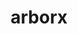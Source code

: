 ---
title: "arborx"
layout: cache
categories: [package, develop]
meta: {"versions": ["1.3", "1.4"], "compilers": ["gcc@=11.1.0", "oneapi@=2023.0.0", "oneapi@=2023.1.0", "oneapi@=2023.2.0"], "oss": ["ubuntu20.04"], "platforms": ["linux"], "targets": ["ppc64le", "x86_64", "x86_64_v3"], "stacks": ["e4s", "e4s-oneapi", "e4s-power", "root"], "num_specs": 55, "num_specs_by_stack": {"e4s-power": 16, "root": 55, "e4s-oneapi": 16, "e4s": 23}}
spec_details: [{"hash": "ksapdks6f4p3frylqxp3evgyiao7mwle", "compiler": "gcc@=11.1.0", "versions": ["1.3"], "os": "ubuntu20.04", "platform": "linux", "target": "ppc64le", "variants": ["build_system=cmake", "build_type=Release", "+cuda", "cuda_arch=70", "cxxstd=17", "generator=make", "~ipo", "+mpi", "~openmp", "~rocm", "+serial", "~sycl", "~trilinos"], "stacks": ["e4s-power", "root"], "size": "-", "tarball": "https://binaries.spack.io/develop/build_cache/linux-ubuntu20.04-ppc64le/gcc-11.1.0/arborx-1.3/linux-ubuntu20.04-ppc64le-gcc-11.1.0-arborx-1.3-ksapdks6f4p3frylqxp3evgyiao7mwle.spack"}, {"hash": "zoohegybbol7vspuz7vvcdgusvdqt2qn", "compiler": "gcc@=11.1.0", "versions": ["1.3"], "os": "ubuntu20.04", "platform": "linux", "target": "ppc64le", "variants": ["build_system=cmake", "build_type=RelWithDebInfo", "+cuda", "cuda_arch=70", "cxxstd=17", "generator=make", "~ipo", "+mpi", "~openmp", "~rocm", "+serial", "~sycl", "~trilinos"], "stacks": ["e4s-power", "root"], "size": "-", "tarball": "https://binaries.spack.io/develop/build_cache/linux-ubuntu20.04-ppc64le/gcc-11.1.0/arborx-1.3/linux-ubuntu20.04-ppc64le-gcc-11.1.0-arborx-1.3-zoohegybbol7vspuz7vvcdgusvdqt2qn.spack"}, {"hash": "ffkg43iifkzvve25tbm2tcmt4as5hsde", "compiler": "gcc@=11.1.0", "versions": ["1.3"], "os": "ubuntu20.04", "platform": "linux", "target": "ppc64le", "variants": ["build_system=cmake", "build_type=RelWithDebInfo", "~cuda", "cxxstd=17", "generator=make", "~ipo", "+mpi", "~openmp", "~rocm", "+serial", "~sycl", "~trilinos"], "stacks": ["e4s-power", "root"], "size": "-", "tarball": "https://binaries.spack.io/develop/build_cache/linux-ubuntu20.04-ppc64le/gcc-11.1.0/arborx-1.3/linux-ubuntu20.04-ppc64le-gcc-11.1.0-arborx-1.3-ffkg43iifkzvve25tbm2tcmt4as5hsde.spack"}, {"hash": "5kbpzgwsn6nui6mp4evw234vvpcrayw6", "compiler": "gcc@=11.1.0", "versions": ["1.3"], "os": "ubuntu20.04", "platform": "linux", "target": "ppc64le", "variants": ["build_system=cmake", "build_type=Release", "+cuda", "cuda_arch=70", "cxxstd=17", "generator=make", "~ipo", "+mpi", "~openmp", "~rocm", "+serial", "~sycl", "~trilinos"], "stacks": ["e4s-power", "root"], "size": "-", "tarball": "https://binaries.spack.io/develop/build_cache/linux-ubuntu20.04-ppc64le/gcc-11.1.0/arborx-1.3/linux-ubuntu20.04-ppc64le-gcc-11.1.0-arborx-1.3-5kbpzgwsn6nui6mp4evw234vvpcrayw6.spack"}, {"hash": "r5nfnp32ue7zqw2splgsqhx4rzwqv5ge", "compiler": "gcc@=11.1.0", "versions": ["1.3"], "os": "ubuntu20.04", "platform": "linux", "target": "ppc64le", "variants": ["build_system=cmake", "build_type=Release", "~cuda", "cxxstd=17", "generator=make", "~ipo", "+mpi", "~openmp", "~rocm", "+serial", "~sycl", "~trilinos"], "stacks": ["e4s-power", "root"], "size": "-", "tarball": "https://binaries.spack.io/develop/build_cache/linux-ubuntu20.04-ppc64le/gcc-11.1.0/arborx-1.3/linux-ubuntu20.04-ppc64le-gcc-11.1.0-arborx-1.3-r5nfnp32ue7zqw2splgsqhx4rzwqv5ge.spack"}, {"hash": "4u2nujj4z6myxja7irab74qbr5lv4mrn", "compiler": "gcc@=11.1.0", "versions": ["1.3"], "os": "ubuntu20.04", "platform": "linux", "target": "ppc64le", "variants": ["build_system=cmake", "build_type=Release", "~cuda", "cxxstd=17", "generator=make", "~ipo", "+mpi", "~openmp", "~rocm", "+serial", "~sycl", "~trilinos"], "stacks": ["e4s-power", "root"], "size": "-", "tarball": "https://binaries.spack.io/develop/build_cache/linux-ubuntu20.04-ppc64le/gcc-11.1.0/arborx-1.3/linux-ubuntu20.04-ppc64le-gcc-11.1.0-arborx-1.3-4u2nujj4z6myxja7irab74qbr5lv4mrn.spack"}, {"hash": "7rdnsqv22wwgkfybspmwvmjfntjwlco5", "compiler": "gcc@=11.1.0", "versions": ["1.4"], "os": "ubuntu20.04", "platform": "linux", "target": "ppc64le", "variants": ["build_system=cmake", "build_type=Release", "~cuda", "cxxstd=17", "generator=make", "~ipo", "+mpi", "~openmp", "~rocm", "+serial", "~sycl", "~trilinos"], "stacks": ["e4s-power", "root"], "size": "-", "tarball": "https://binaries.spack.io/develop/build_cache/linux-ubuntu20.04-ppc64le/gcc-11.1.0/arborx-1.4/linux-ubuntu20.04-ppc64le-gcc-11.1.0-arborx-1.4-7rdnsqv22wwgkfybspmwvmjfntjwlco5.spack"}, {"hash": "t2sgcyajtiudyaeunwppfqtpfnj7jspq", "compiler": "gcc@=11.1.0", "versions": ["1.3"], "os": "ubuntu20.04", "platform": "linux", "target": "ppc64le", "variants": ["build_system=cmake", "build_type=RelWithDebInfo", "+cuda", "cuda_arch=70", "cxxstd=17", "generator=make", "~ipo", "+mpi", "~openmp", "~rocm", "+serial", "~sycl", "~trilinos"], "stacks": ["e4s-power", "root"], "size": "-", "tarball": "https://binaries.spack.io/develop/build_cache/linux-ubuntu20.04-ppc64le/gcc-11.1.0/arborx-1.3/linux-ubuntu20.04-ppc64le-gcc-11.1.0-arborx-1.3-t2sgcyajtiudyaeunwppfqtpfnj7jspq.spack"}, {"hash": "szgoi6ekzehkiwcksy55vcv3xdgnwidx", "compiler": "gcc@=11.1.0", "versions": ["1.4"], "os": "ubuntu20.04", "platform": "linux", "target": "ppc64le", "variants": ["build_system=cmake", "build_type=Release", "+cuda", "cuda_arch=70", "cxxstd=17", "generator=make", "~ipo", "+mpi", "~openmp", "~rocm", "+serial", "~sycl", "~trilinos"], "stacks": ["e4s-power", "root"], "size": "-", "tarball": "https://binaries.spack.io/develop/build_cache/linux-ubuntu20.04-ppc64le/gcc-11.1.0/arborx-1.4/linux-ubuntu20.04-ppc64le-gcc-11.1.0-arborx-1.4-szgoi6ekzehkiwcksy55vcv3xdgnwidx.spack"}, {"hash": "panmm6ptcamfeqrukro7hlhni7wzlak2", "compiler": "gcc@=11.1.0", "versions": ["1.4"], "os": "ubuntu20.04", "platform": "linux", "target": "ppc64le", "variants": ["build_system=cmake", "build_type=Release", "~cuda", "cxxstd=17", "generator=make", "~ipo", "+mpi", "~openmp", "~rocm", "+serial", "~sycl", "~trilinos"], "stacks": ["e4s-power", "root"], "size": "-", "tarball": "https://binaries.spack.io/develop/build_cache/linux-ubuntu20.04-ppc64le/gcc-11.1.0/arborx-1.4/linux-ubuntu20.04-ppc64le-gcc-11.1.0-arborx-1.4-panmm6ptcamfeqrukro7hlhni7wzlak2.spack"}, {"hash": "qbrrxir4n3l7esfjpq5hndonxjvb2e6i", "compiler": "gcc@=11.1.0", "versions": ["1.4"], "os": "ubuntu20.04", "platform": "linux", "target": "ppc64le", "variants": ["build_system=cmake", "build_type=Release", "~cuda", "cxxstd=17", "generator=make", "~ipo", "+mpi", "~openmp", "~rocm", "+serial", "~sycl", "~trilinos"], "stacks": ["e4s-power", "root"], "size": "-", "tarball": "https://binaries.spack.io/develop/build_cache/linux-ubuntu20.04-ppc64le/gcc-11.1.0/arborx-1.4/linux-ubuntu20.04-ppc64le-gcc-11.1.0-arborx-1.4-qbrrxir4n3l7esfjpq5hndonxjvb2e6i.spack"}, {"hash": "jsgofunrnertwsrq4utxgbqxdzcmnfp2", "compiler": "gcc@=11.1.0", "versions": ["1.4"], "os": "ubuntu20.04", "platform": "linux", "target": "ppc64le", "variants": ["build_system=cmake", "build_type=Release", "+cuda", "cuda_arch=70", "cxxstd=17", "generator=make", "~ipo", "+mpi", "~openmp", "~rocm", "+serial", "~sycl", "~trilinos"], "stacks": ["e4s-power", "root"], "size": "-", "tarball": "https://binaries.spack.io/develop/build_cache/linux-ubuntu20.04-ppc64le/gcc-11.1.0/arborx-1.4/linux-ubuntu20.04-ppc64le-gcc-11.1.0-arborx-1.4-jsgofunrnertwsrq4utxgbqxdzcmnfp2.spack"}, {"hash": "n3pxjf47nulc5pxdcjdudt74jtx2mfhx", "compiler": "gcc@=11.1.0", "versions": ["1.4"], "os": "ubuntu20.04", "platform": "linux", "target": "ppc64le", "variants": ["build_system=cmake", "build_type=Release", "+cuda", "cuda_arch=70", "cxxstd=17", "generator=make", "~ipo", "+mpi", "~openmp", "~rocm", "+serial", "~sycl", "~trilinos"], "stacks": ["e4s-power", "root"], "size": "-", "tarball": "https://binaries.spack.io/develop/build_cache/linux-ubuntu20.04-ppc64le/gcc-11.1.0/arborx-1.4/linux-ubuntu20.04-ppc64le-gcc-11.1.0-arborx-1.4-n3pxjf47nulc5pxdcjdudt74jtx2mfhx.spack"}, {"hash": "nmv3dcsp3j3iszdlayssgwqvmta6ysk2", "compiler": "gcc@=11.1.0", "versions": ["1.3"], "os": "ubuntu20.04", "platform": "linux", "target": "ppc64le", "variants": ["build_system=cmake", "build_type=RelWithDebInfo", "~cuda", "cxxstd=17", "generator=make", "~ipo", "+mpi", "~openmp", "~rocm", "+serial", "~sycl", "~trilinos"], "stacks": ["e4s-power", "root"], "size": "-", "tarball": "https://binaries.spack.io/develop/build_cache/linux-ubuntu20.04-ppc64le/gcc-11.1.0/arborx-1.3/linux-ubuntu20.04-ppc64le-gcc-11.1.0-arborx-1.3-nmv3dcsp3j3iszdlayssgwqvmta6ysk2.spack"}, {"hash": "aed7rfhd6ht2jjs2kgz7pqrtnxunhsvg", "compiler": "gcc@=11.1.0", "versions": ["1.4"], "os": "ubuntu20.04", "platform": "linux", "target": "ppc64le", "variants": ["build_system=cmake", "build_type=Release", "+cuda", "cuda_arch=70", "cxxstd=17", "generator=make", "~ipo", "+mpi", "~openmp", "~rocm", "+serial", "~sycl", "~trilinos"], "stacks": ["e4s-power", "root"], "size": "-", "tarball": "https://binaries.spack.io/develop/build_cache/linux-ubuntu20.04-ppc64le/gcc-11.1.0/arborx-1.4/linux-ubuntu20.04-ppc64le-gcc-11.1.0-arborx-1.4-aed7rfhd6ht2jjs2kgz7pqrtnxunhsvg.spack"}, {"hash": "smopxtaxekyid2fg5iqk2lz6umqvacb6", "compiler": "gcc@=11.1.0", "versions": ["1.4"], "os": "ubuntu20.04", "platform": "linux", "target": "ppc64le", "variants": ["build_system=cmake", "build_type=Release", "~cuda", "cxxstd=17", "generator=make", "~ipo", "+mpi", "~openmp", "~rocm", "+serial", "~sycl", "~trilinos"], "stacks": ["e4s-power", "root"], "size": "-", "tarball": "https://binaries.spack.io/develop/build_cache/linux-ubuntu20.04-ppc64le/gcc-11.1.0/arborx-1.4/linux-ubuntu20.04-ppc64le-gcc-11.1.0-arborx-1.4-smopxtaxekyid2fg5iqk2lz6umqvacb6.spack"}, {"hash": "eukickq5enk6kfmeijk3qu64g7yvnnfz", "compiler": "oneapi@=2023.0.0", "versions": ["1.3"], "os": "ubuntu20.04", "platform": "linux", "target": "x86_64", "variants": ["build_system=cmake", "build_type=RelWithDebInfo", "~cuda", "cxxstd=17", "generator=make", "~ipo", "+mpi", "~openmp", "~rocm", "+serial", "+sycl", "~trilinos"], "stacks": ["e4s-oneapi", "root"], "size": "-", "tarball": "https://binaries.spack.io/develop/build_cache/linux-ubuntu20.04-x86_64/oneapi-2023.0.0/arborx-1.3/linux-ubuntu20.04-x86_64-oneapi-2023.0.0-arborx-1.3-eukickq5enk6kfmeijk3qu64g7yvnnfz.spack"}, {"hash": "g27texhvmrwgrjdxkvjniartu7knrqgq", "compiler": "oneapi@=2023.0.0", "versions": ["1.3"], "os": "ubuntu20.04", "platform": "linux", "target": "x86_64", "variants": ["build_system=cmake", "build_type=RelWithDebInfo", "~cuda", "cxxstd=17", "generator=make", "~ipo", "+mpi", "~openmp", "~rocm", "+serial", "+sycl", "~trilinos"], "stacks": ["e4s-oneapi", "root"], "size": "-", "tarball": "https://binaries.spack.io/develop/build_cache/linux-ubuntu20.04-x86_64/oneapi-2023.0.0/arborx-1.3/linux-ubuntu20.04-x86_64-oneapi-2023.0.0-arborx-1.3-g27texhvmrwgrjdxkvjniartu7knrqgq.spack"}, {"hash": "gsh2cahzohoruuuvw6feggmr3ecblic5", "compiler": "oneapi@=2023.0.0", "versions": ["1.3"], "os": "ubuntu20.04", "platform": "linux", "target": "x86_64", "variants": ["build_system=cmake", "build_type=RelWithDebInfo", "~cuda", "cxxstd=17", "generator=make", "~ipo", "+mpi", "~openmp", "~rocm", "+serial", "~sycl", "~trilinos"], "stacks": ["e4s-oneapi", "root"], "size": "-", "tarball": "https://binaries.spack.io/develop/build_cache/linux-ubuntu20.04-x86_64/oneapi-2023.0.0/arborx-1.3/linux-ubuntu20.04-x86_64-oneapi-2023.0.0-arborx-1.3-gsh2cahzohoruuuvw6feggmr3ecblic5.spack"}, {"hash": "nz65qyqyfup3jxyvylzhjhzqumfrwpfj", "compiler": "oneapi@=2023.0.0", "versions": ["1.3"], "os": "ubuntu20.04", "platform": "linux", "target": "x86_64", "variants": ["build_system=cmake", "build_type=Release", "~cuda", "cxxstd=17", "generator=make", "~ipo", "+mpi", "~openmp", "~rocm", "+serial", "~sycl", "~trilinos"], "stacks": ["e4s-oneapi", "root"], "size": "-", "tarball": "https://binaries.spack.io/develop/build_cache/linux-ubuntu20.04-x86_64/oneapi-2023.0.0/arborx-1.3/linux-ubuntu20.04-x86_64-oneapi-2023.0.0-arborx-1.3-nz65qyqyfup3jxyvylzhjhzqumfrwpfj.spack"}, {"hash": "nylpk7cxthmzufp6ein3fqxowqsyhoft", "compiler": "oneapi@=2023.0.0", "versions": ["1.3"], "os": "ubuntu20.04", "platform": "linux", "target": "x86_64", "variants": ["build_system=cmake", "build_type=Release", "~cuda", "cxxstd=17", "generator=make", "~ipo", "+mpi", "~openmp", "~rocm", "+serial", "+sycl", "~trilinos"], "stacks": ["e4s-oneapi", "root"], "size": "-", "tarball": "https://binaries.spack.io/develop/build_cache/linux-ubuntu20.04-x86_64/oneapi-2023.0.0/arborx-1.3/linux-ubuntu20.04-x86_64-oneapi-2023.0.0-arborx-1.3-nylpk7cxthmzufp6ein3fqxowqsyhoft.spack"}, {"hash": "awjboxkt5n3vjfdcdbqwu6pkl3zszvah", "compiler": "oneapi@=2023.0.0", "versions": ["1.3"], "os": "ubuntu20.04", "platform": "linux", "target": "x86_64", "variants": ["build_system=cmake", "build_type=Release", "~cuda", "cxxstd=17", "generator=make", "~ipo", "+mpi", "~openmp", "~rocm", "+serial", "~sycl", "~trilinos"], "stacks": ["e4s-oneapi", "root"], "size": "-", "tarball": "https://binaries.spack.io/develop/build_cache/linux-ubuntu20.04-x86_64/oneapi-2023.0.0/arborx-1.3/linux-ubuntu20.04-x86_64-oneapi-2023.0.0-arborx-1.3-awjboxkt5n3vjfdcdbqwu6pkl3zszvah.spack"}, {"hash": "bp2coedba73bdvymilv3u2d4k34n63zv", "compiler": "oneapi@=2023.0.0", "versions": ["1.4"], "os": "ubuntu20.04", "platform": "linux", "target": "x86_64", "variants": ["build_system=cmake", "build_type=Release", "~cuda", "cxxstd=17", "generator=make", "~ipo", "+mpi", "~openmp", "~rocm", "+serial", "~sycl", "~trilinos"], "stacks": ["e4s-oneapi", "root"], "size": "-", "tarball": "https://binaries.spack.io/develop/build_cache/linux-ubuntu20.04-x86_64/oneapi-2023.0.0/arborx-1.4/linux-ubuntu20.04-x86_64-oneapi-2023.0.0-arborx-1.4-bp2coedba73bdvymilv3u2d4k34n63zv.spack"}, {"hash": "x7xc2qq4u2u4bf4wk2f2xsgtexmb224p", "compiler": "oneapi@=2023.0.0", "versions": ["1.4"], "os": "ubuntu20.04", "platform": "linux", "target": "x86_64", "variants": ["build_system=cmake", "build_type=Release", "~cuda", "cxxstd=17", "generator=make", "~ipo", "+mpi", "~openmp", "~rocm", "+serial", "+sycl", "~trilinos"], "stacks": ["e4s-oneapi", "root"], "size": "-", "tarball": "https://binaries.spack.io/develop/build_cache/linux-ubuntu20.04-x86_64/oneapi-2023.0.0/arborx-1.4/linux-ubuntu20.04-x86_64-oneapi-2023.0.0-arborx-1.4-x7xc2qq4u2u4bf4wk2f2xsgtexmb224p.spack"}, {"hash": "umzswwijgwz5gpawlhdxo76szdf6ulrj", "compiler": "oneapi@=2023.0.0", "versions": ["1.3"], "os": "ubuntu20.04", "platform": "linux", "target": "x86_64", "variants": ["build_system=cmake", "build_type=RelWithDebInfo", "~cuda", "cxxstd=17", "generator=make", "~ipo", "+mpi", "~openmp", "~rocm", "+serial", "~sycl", "~trilinos"], "stacks": ["e4s-oneapi", "root"], "size": "-", "tarball": "https://binaries.spack.io/develop/build_cache/linux-ubuntu20.04-x86_64/oneapi-2023.0.0/arborx-1.3/linux-ubuntu20.04-x86_64-oneapi-2023.0.0-arborx-1.3-umzswwijgwz5gpawlhdxo76szdf6ulrj.spack"}, {"hash": "vlduxyhh46oxn5sius6sqps7dghag66c", "compiler": "oneapi@=2023.0.0", "versions": ["1.3"], "os": "ubuntu20.04", "platform": "linux", "target": "x86_64", "variants": ["build_system=cmake", "build_type=Release", "~cuda", "cxxstd=17", "generator=make", "~ipo", "+mpi", "~openmp", "~rocm", "+serial", "+sycl", "~trilinos"], "stacks": ["e4s-oneapi", "root"], "size": "-", "tarball": "https://binaries.spack.io/develop/build_cache/linux-ubuntu20.04-x86_64/oneapi-2023.0.0/arborx-1.3/linux-ubuntu20.04-x86_64-oneapi-2023.0.0-arborx-1.3-vlduxyhh46oxn5sius6sqps7dghag66c.spack"}, {"hash": "3bzck4gaekte5qg2zshqtytks56psksd", "compiler": "oneapi@=2023.1.0", "versions": ["1.4"], "os": "ubuntu20.04", "platform": "linux", "target": "x86_64", "variants": ["build_system=cmake", "build_type=Release", "~cuda", "cxxstd=17", "generator=make", "~ipo", "+mpi", "~openmp", "~rocm", "+serial", "~sycl", "~trilinos"], "stacks": ["e4s-oneapi", "root"], "size": "-", "tarball": "https://binaries.spack.io/develop/build_cache/linux-ubuntu20.04-x86_64/oneapi-2023.1.0/arborx-1.4/linux-ubuntu20.04-x86_64-oneapi-2023.1.0-arborx-1.4-3bzck4gaekte5qg2zshqtytks56psksd.spack"}, {"hash": "poyt7awd3cbj6bgszfobmb5ksrgbhlnz", "compiler": "oneapi@=2023.1.0", "versions": ["1.4"], "os": "ubuntu20.04", "platform": "linux", "target": "x86_64", "variants": ["build_system=cmake", "build_type=Release", "~cuda", "cxxstd=17", "generator=make", "~ipo", "+mpi", "~openmp", "~rocm", "+serial", "+sycl", "~trilinos"], "stacks": ["e4s-oneapi", "root"], "size": "-", "tarball": "https://binaries.spack.io/develop/build_cache/linux-ubuntu20.04-x86_64/oneapi-2023.1.0/arborx-1.4/linux-ubuntu20.04-x86_64-oneapi-2023.1.0-arborx-1.4-poyt7awd3cbj6bgszfobmb5ksrgbhlnz.spack"}, {"hash": "j6dwew677vwlmxc57is7iud6w247y24h", "compiler": "oneapi@=2023.1.0", "versions": ["1.4"], "os": "ubuntu20.04", "platform": "linux", "target": "x86_64", "variants": ["build_system=cmake", "build_type=Release", "~cuda", "cxxstd=17", "generator=make", "~ipo", "+mpi", "~openmp", "~rocm", "+serial", "+sycl", "~trilinos"], "stacks": ["e4s-oneapi", "root"], "size": "-", "tarball": "https://binaries.spack.io/develop/build_cache/linux-ubuntu20.04-x86_64/oneapi-2023.1.0/arborx-1.4/linux-ubuntu20.04-x86_64-oneapi-2023.1.0-arborx-1.4-j6dwew677vwlmxc57is7iud6w247y24h.spack"}, {"hash": "5r4uacqgzar54vn5vsrjk3zhvm2jeyku", "compiler": "oneapi@=2023.1.0", "versions": ["1.4"], "os": "ubuntu20.04", "platform": "linux", "target": "x86_64", "variants": ["build_system=cmake", "build_type=Release", "~cuda", "cxxstd=17", "generator=make", "~ipo", "+mpi", "~openmp", "~rocm", "+serial", "~sycl", "~trilinos"], "stacks": ["e4s-oneapi", "root"], "size": "-", "tarball": "https://binaries.spack.io/develop/build_cache/linux-ubuntu20.04-x86_64/oneapi-2023.1.0/arborx-1.4/linux-ubuntu20.04-x86_64-oneapi-2023.1.0-arborx-1.4-5r4uacqgzar54vn5vsrjk3zhvm2jeyku.spack"}, {"hash": "ny5346wr2fsik5hub64pnsrxkouxrvun", "compiler": "oneapi@=2023.2.0", "versions": ["1.4"], "os": "ubuntu20.04", "platform": "linux", "target": "x86_64", "variants": ["build_system=cmake", "build_type=Release", "~cuda", "cxxstd=17", "generator=make", "~ipo", "+mpi", "~openmp", "~rocm", "+serial", "~sycl", "~trilinos"], "stacks": ["e4s-oneapi", "root"], "size": "-", "tarball": "https://binaries.spack.io/develop/build_cache/linux-ubuntu20.04-x86_64/oneapi-2023.2.0/arborx-1.4/linux-ubuntu20.04-x86_64-oneapi-2023.2.0-arborx-1.4-ny5346wr2fsik5hub64pnsrxkouxrvun.spack"}, {"hash": "74ig4afwr2osktokwixflo5gbgo3ib4g", "compiler": "oneapi@=2023.2.0", "versions": ["1.4"], "os": "ubuntu20.04", "platform": "linux", "target": "x86_64", "variants": ["build_system=cmake", "build_type=Release", "~cuda", "cxxstd=17", "generator=make", "~ipo", "+mpi", "~openmp", "~rocm", "+serial", "+sycl", "~trilinos"], "stacks": ["e4s-oneapi", "root"], "size": "-", "tarball": "https://binaries.spack.io/develop/build_cache/linux-ubuntu20.04-x86_64/oneapi-2023.2.0/arborx-1.4/linux-ubuntu20.04-x86_64-oneapi-2023.2.0-arborx-1.4-74ig4afwr2osktokwixflo5gbgo3ib4g.spack"}, {"hash": "p3ng2kvakz23gg4lwn7dkme7q3jvyalt", "compiler": "gcc@=11.1.0", "versions": ["1.3"], "os": "ubuntu20.04", "platform": "linux", "target": "x86_64_v3", "variants": ["build_system=cmake", "build_type=Release", "~cuda", "cxxstd=17", "generator=make", "~ipo", "+mpi", "~openmp", "~rocm", "+serial", "~sycl", "~trilinos"], "stacks": ["e4s", "root"], "size": "-", "tarball": "https://binaries.spack.io/develop/build_cache/linux-ubuntu20.04-x86_64_v3/gcc-11.1.0/arborx-1.3/linux-ubuntu20.04-x86_64_v3-gcc-11.1.0-arborx-1.3-p3ng2kvakz23gg4lwn7dkme7q3jvyalt.spack"}, {"hash": "m2rbzv4qze5u3gdxbp5nq43udyxbhl4k", "compiler": "gcc@=11.1.0", "versions": ["1.3"], "os": "ubuntu20.04", "platform": "linux", "target": "x86_64_v3", "variants": ["amdgpu_target=gfx90a", "build_system=cmake", "build_type=RelWithDebInfo", "~cuda", "cxxstd=17", "generator=make", "~ipo", "+mpi", "~openmp", "+rocm", "+serial", "~sycl", "~trilinos"], "stacks": ["e4s", "root"], "size": "-", "tarball": "https://binaries.spack.io/develop/build_cache/linux-ubuntu20.04-x86_64_v3/gcc-11.1.0/arborx-1.3/linux-ubuntu20.04-x86_64_v3-gcc-11.1.0-arborx-1.3-m2rbzv4qze5u3gdxbp5nq43udyxbhl4k.spack"}, {"hash": "jcxl3qlk66ak6gghqf3r4kyxpp5ub7wh", "compiler": "gcc@=11.1.0", "versions": ["1.3"], "os": "ubuntu20.04", "platform": "linux", "target": "x86_64_v3", "variants": ["amdgpu_target=gfx90a", "build_system=cmake", "build_type=RelWithDebInfo", "~cuda", "cxxstd=17", "generator=make", "~ipo", "+mpi", "~openmp", "+rocm", "+serial", "~sycl", "~trilinos"], "stacks": ["e4s", "root"], "size": "-", "tarball": "https://binaries.spack.io/develop/build_cache/linux-ubuntu20.04-x86_64_v3/gcc-11.1.0/arborx-1.3/linux-ubuntu20.04-x86_64_v3-gcc-11.1.0-arborx-1.3-jcxl3qlk66ak6gghqf3r4kyxpp5ub7wh.spack"}, {"hash": "4uf5yx7qmnmmlwzgfiyye6lyb4q7qbt4", "compiler": "gcc@=11.1.0", "versions": ["1.4"], "os": "ubuntu20.04", "platform": "linux", "target": "x86_64_v3", "variants": ["build_system=cmake", "build_type=Release", "+cuda", "cuda_arch=80", "cxxstd=17", "generator=make", "~ipo", "+mpi", "~openmp", "~rocm", "+serial", "~sycl", "~trilinos"], "stacks": ["e4s", "root"], "size": "-", "tarball": "https://binaries.spack.io/develop/build_cache/linux-ubuntu20.04-x86_64_v3/gcc-11.1.0/arborx-1.4/linux-ubuntu20.04-x86_64_v3-gcc-11.1.0-arborx-1.4-4uf5yx7qmnmmlwzgfiyye6lyb4q7qbt4.spack"}, {"hash": "lucjvnlh3drodevqhgpbnyp7nglqqnzi", "compiler": "gcc@=11.1.0", "versions": ["1.3"], "os": "ubuntu20.04", "platform": "linux", "target": "x86_64_v3", "variants": ["amdgpu_target=gfx90a", "build_system=cmake", "build_type=RelWithDebInfo", "~cuda", "cxxstd=17", "generator=make", "~ipo", "+mpi", "~openmp", "+rocm", "+serial", "~sycl", "~trilinos"], "stacks": ["e4s", "root"], "size": "-", "tarball": "https://binaries.spack.io/develop/build_cache/linux-ubuntu20.04-x86_64_v3/gcc-11.1.0/arborx-1.3/linux-ubuntu20.04-x86_64_v3-gcc-11.1.0-arborx-1.3-lucjvnlh3drodevqhgpbnyp7nglqqnzi.spack"}, {"hash": "igraylwavk4sbjqfroqd3x6s56roup3m", "compiler": "gcc@=11.1.0", "versions": ["1.3"], "os": "ubuntu20.04", "platform": "linux", "target": "x86_64_v3", "variants": ["build_system=cmake", "build_type=Release", "~cuda", "cxxstd=17", "generator=make", "~ipo", "+mpi", "~openmp", "~rocm", "+serial", "~sycl", "~trilinos"], "stacks": ["e4s", "root"], "size": "-", "tarball": "https://binaries.spack.io/develop/build_cache/linux-ubuntu20.04-x86_64_v3/gcc-11.1.0/arborx-1.3/linux-ubuntu20.04-x86_64_v3-gcc-11.1.0-arborx-1.3-igraylwavk4sbjqfroqd3x6s56roup3m.spack"}, {"hash": "6uxbvnfvi5bm6cvsagy4qhxlihc5ek2d", "compiler": "gcc@=11.1.0", "versions": ["1.3"], "os": "ubuntu20.04", "platform": "linux", "target": "x86_64_v3", "variants": ["amdgpu_target=gfx90a", "build_system=cmake", "build_type=Release", "~cuda", "cxxstd=17", "generator=make", "~ipo", "+mpi", "~openmp", "+rocm", "+serial", "~sycl", "~trilinos"], "stacks": ["e4s", "root"], "size": "-", "tarball": "https://binaries.spack.io/develop/build_cache/linux-ubuntu20.04-x86_64_v3/gcc-11.1.0/arborx-1.3/linux-ubuntu20.04-x86_64_v3-gcc-11.1.0-arborx-1.3-6uxbvnfvi5bm6cvsagy4qhxlihc5ek2d.spack"}, {"hash": "epsykyrzujx6dybvenaiwktpvxbxx3wf", "compiler": "gcc@=11.1.0", "versions": ["1.3"], "os": "ubuntu20.04", "platform": "linux", "target": "x86_64_v3", "variants": ["build_system=cmake", "build_type=RelWithDebInfo", "~cuda", "cxxstd=17", "generator=make", "~ipo", "+mpi", "~openmp", "~rocm", "+serial", "~sycl", "~trilinos"], "stacks": ["e4s", "root"], "size": "-", "tarball": "https://binaries.spack.io/develop/build_cache/linux-ubuntu20.04-x86_64_v3/gcc-11.1.0/arborx-1.3/linux-ubuntu20.04-x86_64_v3-gcc-11.1.0-arborx-1.3-epsykyrzujx6dybvenaiwktpvxbxx3wf.spack"}, {"hash": "k3rmecefsx2enf6ymknv5oz5wacgsf24", "compiler": "gcc@=11.1.0", "versions": ["1.3"], "os": "ubuntu20.04", "platform": "linux", "target": "x86_64_v3", "variants": ["amdgpu_target=gfx90a", "build_system=cmake", "build_type=RelWithDebInfo", "~cuda", "cxxstd=17", "generator=make", "~ipo", "+mpi", "~openmp", "+rocm", "+serial", "~sycl", "~trilinos"], "stacks": ["e4s", "root"], "size": "-", "tarball": "https://binaries.spack.io/develop/build_cache/linux-ubuntu20.04-x86_64_v3/gcc-11.1.0/arborx-1.3/linux-ubuntu20.04-x86_64_v3-gcc-11.1.0-arborx-1.3-k3rmecefsx2enf6ymknv5oz5wacgsf24.spack"}, {"hash": "l3mvpijijmipcgrpw3dxozumroaoz7n6", "compiler": "gcc@=11.1.0", "versions": ["1.3"], "os": "ubuntu20.04", "platform": "linux", "target": "x86_64_v3", "variants": ["build_system=cmake", "build_type=Release", "+cuda", "cuda_arch=80", "cxxstd=17", "generator=make", "~ipo", "+mpi", "~openmp", "~rocm", "+serial", "~sycl", "~trilinos"], "stacks": ["e4s", "root"], "size": "-", "tarball": "https://binaries.spack.io/develop/build_cache/linux-ubuntu20.04-x86_64_v3/gcc-11.1.0/arborx-1.3/linux-ubuntu20.04-x86_64_v3-gcc-11.1.0-arborx-1.3-l3mvpijijmipcgrpw3dxozumroaoz7n6.spack"}, {"hash": "ajgdrg4tqcwyaelo3hzxuysbdulspym4", "compiler": "gcc@=11.1.0", "versions": ["1.3"], "os": "ubuntu20.04", "platform": "linux", "target": "x86_64_v3", "variants": ["build_system=cmake", "build_type=RelWithDebInfo", "~cuda", "cxxstd=17", "generator=make", "~ipo", "+mpi", "~openmp", "~rocm", "+serial", "~sycl", "~trilinos"], "stacks": ["e4s", "root"], "size": "-", "tarball": "https://binaries.spack.io/develop/build_cache/linux-ubuntu20.04-x86_64_v3/gcc-11.1.0/arborx-1.3/linux-ubuntu20.04-x86_64_v3-gcc-11.1.0-arborx-1.3-ajgdrg4tqcwyaelo3hzxuysbdulspym4.spack"}, {"hash": "4b5vsvhhbrb5u2zfw6tlnhd4rhwls67b", "compiler": "gcc@=11.1.0", "versions": ["1.3"], "os": "ubuntu20.04", "platform": "linux", "target": "x86_64_v3", "variants": ["build_system=cmake", "build_type=RelWithDebInfo", "+cuda", "cuda_arch=80", "cxxstd=17", "generator=make", "~ipo", "+mpi", "~openmp", "~rocm", "+serial", "~sycl", "~trilinos"], "stacks": ["e4s", "root"], "size": "-", "tarball": "https://binaries.spack.io/develop/build_cache/linux-ubuntu20.04-x86_64_v3/gcc-11.1.0/arborx-1.3/linux-ubuntu20.04-x86_64_v3-gcc-11.1.0-arborx-1.3-4b5vsvhhbrb5u2zfw6tlnhd4rhwls67b.spack"}, {"hash": "bcdgvotqplosiqpbpeac7wfol3zz5xky", "compiler": "gcc@=11.1.0", "versions": ["1.3"], "os": "ubuntu20.04", "platform": "linux", "target": "x86_64_v3", "variants": ["build_system=cmake", "build_type=Release", "+cuda", "cuda_arch=80", "cxxstd=17", "generator=make", "~ipo", "+mpi", "~openmp", "~rocm", "+serial", "~sycl", "~trilinos"], "stacks": ["e4s", "root"], "size": "-", "tarball": "https://binaries.spack.io/develop/build_cache/linux-ubuntu20.04-x86_64_v3/gcc-11.1.0/arborx-1.3/linux-ubuntu20.04-x86_64_v3-gcc-11.1.0-arborx-1.3-bcdgvotqplosiqpbpeac7wfol3zz5xky.spack"}, {"hash": "co7aq72etandetoclkrxmoj3ngsvym7t", "compiler": "gcc@=11.1.0", "versions": ["1.3"], "os": "ubuntu20.04", "platform": "linux", "target": "x86_64_v3", "variants": ["build_system=cmake", "build_type=RelWithDebInfo", "+cuda", "cuda_arch=80", "cxxstd=17", "generator=make", "~ipo", "+mpi", "~openmp", "~rocm", "+serial", "~sycl", "~trilinos"], "stacks": ["e4s", "root"], "size": "-", "tarball": "https://binaries.spack.io/develop/build_cache/linux-ubuntu20.04-x86_64_v3/gcc-11.1.0/arborx-1.3/linux-ubuntu20.04-x86_64_v3-gcc-11.1.0-arborx-1.3-co7aq72etandetoclkrxmoj3ngsvym7t.spack"}, {"hash": "3hibz6ppx2yggnh4nhjdhy35huilwf6l", "compiler": "gcc@=11.1.0", "versions": ["1.3"], "os": "ubuntu20.04", "platform": "linux", "target": "x86_64_v3", "variants": ["amdgpu_target=gfx90a", "build_system=cmake", "build_type=RelWithDebInfo", "~cuda", "cxxstd=17", "generator=make", "~ipo", "+mpi", "~openmp", "+rocm", "+serial", "~sycl", "~trilinos"], "stacks": ["e4s", "root"], "size": "-", "tarball": "https://binaries.spack.io/develop/build_cache/linux-ubuntu20.04-x86_64_v3/gcc-11.1.0/arborx-1.3/linux-ubuntu20.04-x86_64_v3-gcc-11.1.0-arborx-1.3-3hibz6ppx2yggnh4nhjdhy35huilwf6l.spack"}, {"hash": "llbpiaubybcrgodwdazb7w5lgih5dtsr", "compiler": "gcc@=11.1.0", "versions": ["1.4"], "os": "ubuntu20.04", "platform": "linux", "target": "x86_64_v3", "variants": ["build_system=cmake", "build_type=Release", "+cuda", "cuda_arch=80", "cxxstd=17", "generator=make", "~ipo", "+mpi", "~openmp", "~rocm", "+serial", "~sycl", "~trilinos"], "stacks": ["e4s", "root"], "size": "-", "tarball": "https://binaries.spack.io/develop/build_cache/linux-ubuntu20.04-x86_64_v3/gcc-11.1.0/arborx-1.4/linux-ubuntu20.04-x86_64_v3-gcc-11.1.0-arborx-1.4-llbpiaubybcrgodwdazb7w5lgih5dtsr.spack"}, {"hash": "jtg7hd45o57vrmqn5ofztawzdk2vggry", "compiler": "gcc@=11.1.0", "versions": ["1.4"], "os": "ubuntu20.04", "platform": "linux", "target": "x86_64_v3", "variants": ["build_system=cmake", "build_type=Release", "+cuda", "cuda_arch=80", "cxxstd=17", "generator=make", "~ipo", "+mpi", "~openmp", "~rocm", "+serial", "~sycl", "~trilinos"], "stacks": ["e4s", "root"], "size": "-", "tarball": "https://binaries.spack.io/develop/build_cache/linux-ubuntu20.04-x86_64_v3/gcc-11.1.0/arborx-1.4/linux-ubuntu20.04-x86_64_v3-gcc-11.1.0-arborx-1.4-jtg7hd45o57vrmqn5ofztawzdk2vggry.spack"}, {"hash": "pwqotoqpi32crocgui67tciz6t5wsfn7", "compiler": "gcc@=11.1.0", "versions": ["1.3"], "os": "ubuntu20.04", "platform": "linux", "target": "x86_64_v3", "variants": ["amdgpu_target=gfx90a", "build_system=cmake", "build_type=Release", "~cuda", "cxxstd=17", "generator=make", "~ipo", "+mpi", "~openmp", "+rocm", "+serial", "~sycl", "~trilinos"], "stacks": ["e4s", "root"], "size": "-", "tarball": "https://binaries.spack.io/develop/build_cache/linux-ubuntu20.04-x86_64_v3/gcc-11.1.0/arborx-1.3/linux-ubuntu20.04-x86_64_v3-gcc-11.1.0-arborx-1.3-pwqotoqpi32crocgui67tciz6t5wsfn7.spack"}, {"hash": "ylzqqzlwa2srgf7tqjsbl7usqtsa3znx", "compiler": "gcc@=11.1.0", "versions": ["1.4"], "os": "ubuntu20.04", "platform": "linux", "target": "x86_64_v3", "variants": ["build_system=cmake", "build_type=Release", "~cuda", "cxxstd=17", "generator=make", "~ipo", "+mpi", "~openmp", "~rocm", "+serial", "~sycl", "~trilinos"], "stacks": ["e4s", "root"], "size": "-", "tarball": "https://binaries.spack.io/develop/build_cache/linux-ubuntu20.04-x86_64_v3/gcc-11.1.0/arborx-1.4/linux-ubuntu20.04-x86_64_v3-gcc-11.1.0-arborx-1.4-ylzqqzlwa2srgf7tqjsbl7usqtsa3znx.spack"}, {"hash": "oapukzx7ddzjkkuvn25ymdlnijfgbvc7", "compiler": "gcc@=11.1.0", "versions": ["1.4"], "os": "ubuntu20.04", "platform": "linux", "target": "x86_64_v3", "variants": ["build_system=cmake", "build_type=Release", "~cuda", "cxxstd=17", "generator=make", "~ipo", "+mpi", "~openmp", "~rocm", "+serial", "~sycl", "~trilinos"], "stacks": ["e4s", "root"], "size": "-", "tarball": "https://binaries.spack.io/develop/build_cache/linux-ubuntu20.04-x86_64_v3/gcc-11.1.0/arborx-1.4/linux-ubuntu20.04-x86_64_v3-gcc-11.1.0-arborx-1.4-oapukzx7ddzjkkuvn25ymdlnijfgbvc7.spack"}, {"hash": "kisgjidd7mb6drzeugidrfqkzkdavahr", "compiler": "gcc@=11.1.0", "versions": ["1.4"], "os": "ubuntu20.04", "platform": "linux", "target": "x86_64_v3", "variants": ["amdgpu_target=gfx90a", "build_system=cmake", "build_type=Release", "~cuda", "cxxstd=17", "generator=make", "~ipo", "+mpi", "~openmp", "+rocm", "+serial", "~sycl", "~trilinos"], "stacks": ["e4s", "root"], "size": "-", "tarball": "https://binaries.spack.io/develop/build_cache/linux-ubuntu20.04-x86_64_v3/gcc-11.1.0/arborx-1.4/linux-ubuntu20.04-x86_64_v3-gcc-11.1.0-arborx-1.4-kisgjidd7mb6drzeugidrfqkzkdavahr.spack"}, {"hash": "g6ggwavry6zl33hjsptqw42c3r4ti4za", "compiler": "gcc@=11.1.0", "versions": ["1.4"], "os": "ubuntu20.04", "platform": "linux", "target": "x86_64_v3", "variants": ["amdgpu_target=gfx90a", "build_system=cmake", "build_type=Release", "~cuda", "cxxstd=17", "generator=make", "~ipo", "+mpi", "~openmp", "+rocm", "+serial", "~sycl", "~trilinos"], "stacks": ["e4s", "root"], "size": "-", "tarball": "https://binaries.spack.io/develop/build_cache/linux-ubuntu20.04-x86_64_v3/gcc-11.1.0/arborx-1.4/linux-ubuntu20.04-x86_64_v3-gcc-11.1.0-arborx-1.4-g6ggwavry6zl33hjsptqw42c3r4ti4za.spack"}, {"hash": "tryfcktmx6m3da6kxaqra6z46q6srvcz", "compiler": "gcc@=11.1.0", "versions": ["1.4"], "os": "ubuntu20.04", "platform": "linux", "target": "x86_64_v3", "variants": ["amdgpu_target=gfx90a", "build_system=cmake", "build_type=Release", "~cuda", "cxxstd=17", "generator=make", "~ipo", "+mpi", "~openmp", "+rocm", "+serial", "~sycl", "~trilinos"], "stacks": ["e4s", "root"], "size": "-", "tarball": "https://binaries.spack.io/develop/build_cache/linux-ubuntu20.04-x86_64_v3/gcc-11.1.0/arborx-1.4/linux-ubuntu20.04-x86_64_v3-gcc-11.1.0-arborx-1.4-tryfcktmx6m3da6kxaqra6z46q6srvcz.spack"}]
---